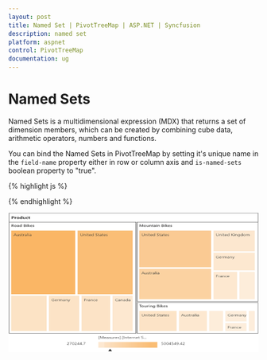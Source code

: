 ```yaml
---
layout: post
title: Named Set | PivotTreeMap | ASP.NET | Syncfusion
description: named set
platform: aspnet
control: PivotTreeMap
documentation: ug
---
```


# Named Sets

Named Sets is a multidimensional expression (MDX) that returns a set of dimension members, which can be created by combining cube data, arithmetic operators, numbers and functions.

You can bind the Named Sets in PivotTreeMap by setting it's unique name in the `field-name` property either in row or column axis and `is-named-sets` boolean property to "true".

{% highlight js %}

<!--Create a tag which acts as a container for PivotTreeMap--> 
<ej-pivot-treemap id="PivotTreeMap1">
    <e-data-source catalog="Adventure Works DW 2008 SE" cube="Adventure Works" data="//bi.syncfusion.com/olap/msmdpump.dll">
        <e-pivot-rows>
            <e-row-field field-name="[Core Product Group]" is-named-sets="true"></e-row-field>
        </e-pivot-rows>
        <e-pivot-columns>
            <e-column-field field-name="[Customer].[Customer Geography]"></e-column-field>
        </e-pivot-columns>
        <e-pivot-values>
            <e-value-field axis="Column">
                <e-measures>
                    <e-measure-items field-name="[Measures].[Customer Count]"></e-measure-items>
                </e-measures>
            </e-value-field>
        </e-pivot-values>
    </e-data-source>
</ej-pivot-treemap>

<!--Tooltip labels can be localized here-->
<script id="tooltipTemplate" type="application/jsrender">
    <div style="background:White; color:black; font-size:12px; font-weight:normal; border: 1px solid #4D4D4D; white-space: nowrap;border-radius: 2px; margin-right: 25px; min-width: 110px;padding-right: 5px; padding-left: 5px; padding-bottom: 2px ;width: auto; height: auto;">
        <div>Measure(s) : {{:~Measures(#data)}}</div><div>Row : {{:~Row(#data)}}</div><div>Column : {{:~Column(#data)}}</div><div>Value : {{:~Value(#data)}}</div>
    </div>
</script>  

{% endhighlight %}

![](NamedSets_images/namedset.png)